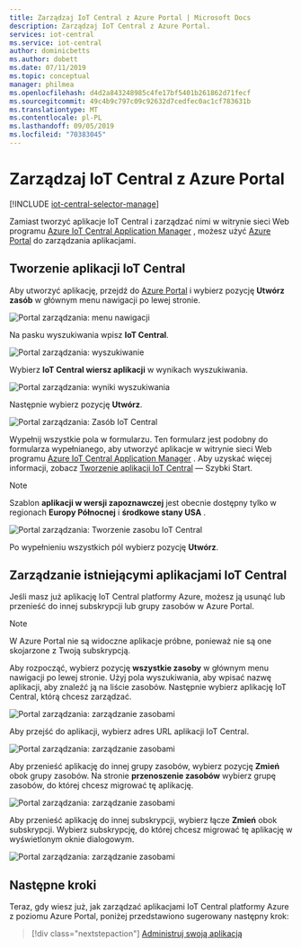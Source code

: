 ```yaml
---
title: Zarządzaj IoT Central z Azure Portal | Microsoft Docs
description: Zarządzaj IoT Central z Azure Portal.
services: iot-central
ms.service: iot-central
author: dominicbetts
ms.author: dobett
ms.date: 07/11/2019
ms.topic: conceptual
manager: philmea
ms.openlocfilehash: d4d2a843248985c4fe17bf5401b261862d71fecf
ms.sourcegitcommit: 49c4b9c797c09c92632d7cedfec0ac1cf783631b
ms.translationtype: MT
ms.contentlocale: pl-PL
ms.lasthandoff: 09/05/2019
ms.locfileid: "70383045"
---
```

# <a name="manage-iot-central-from-the-azure-portal"></a>Zarządzaj IoT Central z Azure Portal

[!INCLUDE [iot-central-selector-manage](../../includes/iot-central-selector-manage.md)]

Zamiast tworzyć aplikacje IoT Central i zarządzać nimi w witrynie sieci Web programu [Azure IoT Central Application Manager](https://aka.ms/iotcentral) , możesz użyć [Azure Portal](https://portal.azure.com) do zarządzania aplikacjami.

## <a name="create-iot-central-applications"></a>Tworzenie aplikacji IoT Central

Aby utworzyć aplikację, przejdź do [Azure Portal](https://ms.portal.azure.com) i wybierz pozycję **Utwórz zasób** w głównym menu nawigacji po lewej stronie.

![Portal zarządzania: menu nawigacji](media/howto-manage-iot-central-from-portal/image0.png)

Na pasku wyszukiwania wpisz **IoT Central**.

![Portal zarządzania: wyszukiwanie](media/howto-manage-iot-central-from-portal/image0a1.png)

Wybierz **IoT Central wiersz aplikacji** w wynikach wyszukiwania.

![Portal zarządzania: wyniki wyszukiwania](media/howto-manage-iot-central-from-portal/image0b1.png)

Następnie wybierz pozycję **Utwórz**.

![Portal zarządzania: Zasób IoT Central](media/howto-manage-iot-central-from-portal/image0c1.png)

Wypełnij wszystkie pola w formularzu. Ten formularz jest podobny do formularza wypełnianego, aby utworzyć aplikacje w witrynie sieci Web programu [Azure IoT Central Application Manager](https://aka.ms/iotcentral) . Aby uzyskać więcej informacji, zobacz [Tworzenie aplikacji IoT Central](quick-deploy-iot-central.md) — Szybki Start.

> [!NOTE]
> Szablon **aplikacji w wersji zapoznawczej** jest obecnie dostępny tylko w regionach **Europy Północnej** i **środkowe stany USA** .

![Portal zarządzania: Tworzenie zasobu IoT Central](media/howto-manage-iot-central-from-portal/image1a.png)  

Po wypełnieniu wszystkich pól wybierz pozycję **Utwórz**.

## <a name="manage-existing-iot-central-applications"></a>Zarządzanie istniejącymi aplikacjami IoT Central

Jeśli masz już aplikację IoT Central platformy Azure, możesz ją usunąć lub przenieść do innej subskrypcji lub grupy zasobów w Azure Portal.

> [!NOTE]
> W Azure Portal nie są widoczne aplikacje próbne, ponieważ nie są one skojarzone z Twoją subskrypcją.

Aby rozpocząć, wybierz pozycję **wszystkie zasoby** w głównym menu nawigacji po lewej stronie. Użyj pola wyszukiwania, aby wpisać nazwę aplikacji, aby znaleźć ją na liście zasobów. Następnie wybierz aplikację IoT Central, którą chcesz zarządzać.

![Portal zarządzania: zarządzanie zasobami](media/howto-manage-iot-central-from-portal/image2a.png)

Aby przejść do aplikacji, wybierz adres URL aplikacji IoT Central.

![Portal zarządzania: zarządzanie zasobami](media/howto-manage-iot-central-from-portal/image3.png)

Aby przenieść aplikację do innej grupy zasobów, wybierz pozycję **Zmień** obok grupy zasobów. Na stronie **przenoszenie zasobów** wybierz grupę zasobów, do której chcesz migrować tę aplikację.

![Portal zarządzania: zarządzanie zasobami](media/howto-manage-iot-central-from-portal/image4a.png)

Aby przenieść aplikację do innej subskrypcji, wybierz łącze **Zmień** obok subskrypcji. Wybierz subskrypcję, do której chcesz migrować tę aplikację w wyświetlonym oknie dialogowym.

![Portal zarządzania: zarządzanie zasobami](media/howto-manage-iot-central-from-portal/image5a.png)

## <a name="next-steps"></a>Następne kroki

Teraz, gdy wiesz już, jak zarządzać aplikacjami IoT Central platformy Azure z poziomu Azure Portal, poniżej przedstawiono sugerowany następny krok:

> [!div class="nextstepaction"]
> [Administruj swoją aplikacją](howto-administer.md)